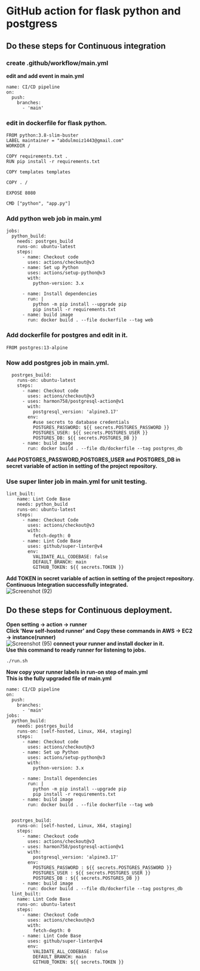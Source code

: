 # GitHub action for flask python and postgress
## Do these steps for Continuous integration 
### create .github/workflow/main.yml
**edit and add event in main.yml**
```
name: CI/CD pipeline
on:
  push:
    branches:
      - 'main'
```
### edit in  dockerfile for flask python.
```
FROM python:3.8-slim-buster
LABEL maintainer = "abdulmoiz1443@gmail.com"
WORKDIR /

COPY requirements.txt .
RUN pip install -r requirements.txt

COPY templates templates

COPY . /

EXPOSE 8080

CMD ["python", "app.py"]
```
### Add python web job in main.yml
```
jobs:
  python_build:
    needs: postrges_build
    runs-on: ubuntu-latest
    steps:
      - name: Checkout code
        uses: actions/checkout@v3
      - name: Set up Python
        uses: actions/setup-python@v3
        with:
          python-version: 3.x

      - name: Install dependencies
        run: |
          python -m pip install --upgrade pip
          pip install -r requirements.txt
      - name: build image
        run: docker build . --file dockerfile --tag web
```
### Add dockerfile for postgres and edit in it.
```
FROM postgres:13-alpine
```
### Now add postgres job in main.yml.
```
  postrges_build:
    runs-on: ubuntu-latest
    steps:
      - name: Checkout code
        uses: actions/checkout@v3
      - uses: harmon758/postgresql-action@v1
        with:
          postgresql_version: 'alpine3.17'
        env:
          #use secrets to database credentials
          POSTGRES_PASSWORD: ${{ secrets.POSTGRES_PASSWORD }}
          POSTGRES_USER: ${{ secrets.POSTGRES_USER }}
          POSTGRES_DB: ${{ secrets.POSTGRES_DB }}
      - name: build image
        run: docker build . --file db/dockerfile --tag postgres_db
```
**Add POSTGRES_PASSWORD,POSTGRES_USER and POSTGRES_DB in secret variable of action in setting of the project repository.**
### Use super linter job in main.yml for unit testing.
```
lint_built:
    name: Lint Code Base
    needs: python_build  
    runs-on: ubuntu-latest
    steps:
      - name: Checkout Code
        uses: actions/checkout@v3
        with:
          fetch-depth: 0
      - name: Lint Code Base
        uses: github/super-linter@v4
        env:
          VALIDATE_ALL_CODEBASE: false
          DEFAULT_BRANCH: main
          GITHUB_TOKEN: ${{ secrets.TOKEN }}

```
**Add TOKEN in secret variable of action in setting of the project repository.**<br />
**Continuous Integration successfully integrated.**<br />
![Screenshot (92)](https://user-images.githubusercontent.com/65711565/229436962-2f8c9045-bc9a-4866-9a9d-6b69407dc336.png)
## Do these steps for Continuous deployment.
**Open setting -> action -> runner**<br />
**Click 'New self-hosted runner' and Copy these commands in AWS -> EC2 -> instance(runner)**<br />
![Screenshot (95)](https://user-images.githubusercontent.com/65711565/229584712-e446c583-a468-4c98-a23f-262112973df7.png)
**connect your runner and install docker in it.**<br />
**Use this command to ready runner for listening to jobs.**
```
./run.sh
```
**Now copy your runner labels in run-on step of main.yml**<br />
**This is the fully upgraded file of main.yml**
```
name: CI/CD pipeline
on:
  push:
    branches:
      - 'main'
jobs:
  python_build:
    needs: postrges_build
    runs-on: [self-hosted, Linux, X64, staging]
    steps:
      - name: Checkout code
        uses: actions/checkout@v3
      - name: Set up Python
        uses: actions/setup-python@v3
        with:
          python-version: 3.x

      - name: Install dependencies
        run: |
          python -m pip install --upgrade pip
          pip install -r requirements.txt
      - name: build image
        run: docker build . --file dockerfile --tag web
        
        
  postrges_build:
    runs-on: [self-hosted, Linux, X64, staging]
    steps:
      - name: Checkout code
        uses: actions/checkout@v3
      - uses: harmon758/postgresql-action@v1
        with:
          postgresql_version: 'alpine3.17'
        env:
          POSTGRES_PASSWORD : ${{ secrets.POSTGRES_PASSWORD }}
          POSTGRES_USER : ${{ secrets.POSTGRES_USER }}
          POSTGRES_DB : ${{ secrets.POSTGRES_DB }}
      - name: build image
        run: docker build . --file db/dockerfile --tag postgres_db
  lint_built:
    name: Lint Code Base 
    runs-on: ubuntu-latest
    steps:
      - name: Checkout Code
        uses: actions/checkout@v3
        with:
          fetch-depth: 0
      - name: Lint Code Base
        uses: github/super-linter@v4
        env:
          VALIDATE_ALL_CODEBASE: false
          DEFAULT_BRANCH: main
          GITHUB_TOKEN: ${{ secrets.TOKEN }}

```

